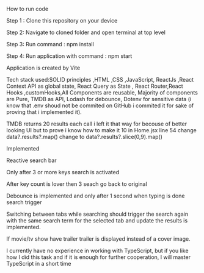 How to run code 

Step 1 : Clone this repository on your device 

Step 2: Navigate to cloned folder and open terminal at top level 

Step 3: Run command :  npm install    

Step 4: Run application with command :  npm start

Application is created by Vite 

Tech stack used:SOLID principles ,HTML ,CSS ,JavaScript, ReactJs ,React Context API as global state, React Query as State , React Router,React Hooks ,customHooks,All Components are reusable, Majority of components are Pure,
TMDB as API, Lodash for debounce, Dotenv for sensitive data (i know that  .env shoud not be commited on GitHub i commited it for sake of proving that i implemented it).

TMDB returns 20 results each call i left it that way for becouse of better looking UI but to prove i know how to make it 10 in Home.jsx line 54 change data?.results?.map() change to data?.results?.slice(0,9).map()

Implemented 

Reactive search bar 

Only after 3 or more keys search is activated 

After key count is lover then 3 seach go back to original

Debounce is implemented and only after 1 second when typing is done search trigger 

Switching between tabs while searching should trigger the search again with the same search term for the selected tab and update the results is implemented.

If movie/tv show have trailer trailer is displayed instead of a cover image.


I currently have no experience in working with TypeScript, but if you like how I did this task and if it is enough for further cooperation, I will master TypeScript in a short time
